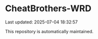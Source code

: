 # CheatBrothers-WRD

Last updated: 2025-07-04 18:32:57

This repository is automatically maintained.
